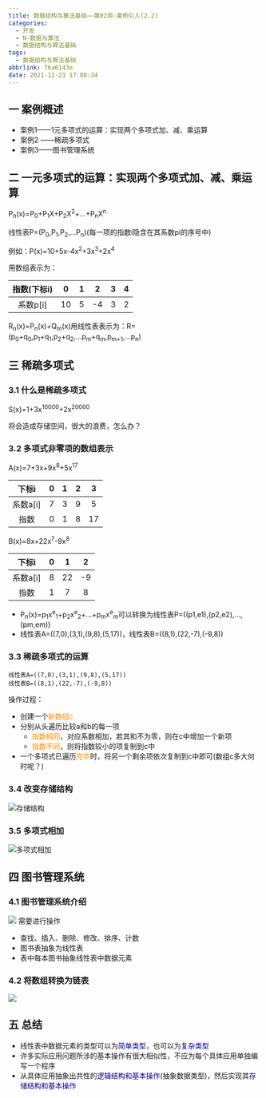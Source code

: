 ```yaml
---
title: 数据结构与算法基础——第02周-案例引入(2.2)
categories:
  - 开发
  - N-数据与算法
  - 数据结构与算法基础
tags:
  - 数据结构与算法基础
abbrlink: 76a6143e
date: 2021-12-23 17:08:34
---
```

## 一 案例概述

* 案例1——1元多项式的运算：实现两个多项式加、减、乘运算
* 案例2 ——稀疏多项式
* 案例3——图书管理系统

<!--more-->

## 二  一元多项式的运算：实现两个多项式加、减、乘运算

P<sub>n</sub>(x)=P<sub>0</sub>+P<sub>1</sub>X+P<sub>2</sub>X<sup>2</sup>+...+P<sub>n</sub>X<sup>n</sup>

线性表P=(P<sub>0</sub>,P<sub>1</sub>,P<sub>2</sub>,...P<sub>n</sub>)(每一项的指数i隐含在其系数pi的序号中)

例如：P(x)=10+5x-4x<sup>2</sup>+3x<sup>3</sup>+2x<sup>4</sup>

用数组表示为：

| 指数(下标i) |  0   |  1   |  2   |  3   |  4   |
| :---------: | :--: | :--: | :--: | :--: | :--: |
|  系数p[i]   |  10  |  5   |  -4  |  3   |  2   |

R<sub>n</sub>(x)=P<sub>n</sub>(x)+Q<sub>m</sub>(x)用线性表表示为：R=(p<sub>0</sub>+q<sub>0</sub>,p<sub>1</sub>+q<sub>1</sub>,p<sub>2</sub>+q<sub>2</sub>,...p<sub>m</sub>+q<sub>m</sub>,p<sub>m+1</sub>,...p<sub>n</sub>)

## 三 稀疏多项式

### 3.1 什么是稀疏多项式

S(x)=1+3x<sup>10000</sup>+2x<sup>20000</sup>

将会造成存储空间，很大的浪费，怎么办？

### 3.2 多项式非零项的数组表示

A(x)=7+3x+9x<sup>8</sup>+5x<sup>17</sup>

|  下标i   |  0   |  1   |  2   |  3   |
| :------: | :--: | :--: | :--: | :--: |
| 系数a[i] |  7   |  3   |  9   |  5   |
|   指数   |  0   |  1   |  8   |  17  |

B(x)=8x+22x<sup>7</sup>-9x<sup>8</sup>

|  下标i   |  0   |  1   |  2   |
| :------: | :--: | :--: | :--: |
| 系数a[i] |  8   |  22  |  -9  |
|   指数   |  1   |  7   |  8   |

* P<sub>n</sub>(x)=p<sub>1</sub>x<sup>e</sup><sub>1</sub>+p<sub>2</sub>x<sup>e</sup><sub>2</sub>+...+p<sub>m</sub>x<sup>e</sup><sub>m</sub>可以转换为线性表P=((p1,e1),(p2,e2),...,(pm,em))
* 线性表A=((7,0),(3,1),(9,8),(5,17))，线性表B=((8,1),(22,-7),(-9,8))

### 3.3  稀疏多项式的运算

```
线性表A=((7,0),(3,1),(9,8),(5,17))
线性表B=((8,1),(22,-7),(-9,8))
```

操作过程：

* 创建一个<font color=darkorange>新数组c</font>
* 分别从头遍历比较a和b的每一项
  - <font color=darkorange>指数相同</font>，对应系数相加，若其和不为零，则在c中增加一个新项
  - <font color=darkorange>指数不同</font>，则将指数较小的项复制到c中
* 一个多项式已遍历<font color=darkorange>完毕</font>时，将另一个剩余项依次复制到c中即可(数组c多大何时呢？)

### 3.4  改变存储结构

![存储结构][1]

### 3.5  多项式相加
![多项式相加][2]

## 四 图书管理系统

### 4.1 图书管理系统介绍

![][3]
需要进行操作

* 查找、插入、删除、修改、排序、计数
* 图书表抽象为线性表
* 表中每本图书抽象线性表中数据元素

### 4.2 将数组转换为链表

![][4]

## 五 总结

* 线性表中数据元素的类型可以为<font color=darkblue>简单类型</font>，也可以为<font color=darkblue>复杂类型</font>
* 许多实际应用问题所涉的基本操作有很大相似性，不应为每个具体应用单独编写一个程序
* 从具体应用抽象出共性的<font color=darkblue>逻辑结构和基本操作</font>(抽象数据类型)，然后实现其<font color=darkblue>存储结构和基本操作</font>




[1]:https://jsd.onmicrosoft.cn/gh/PGzxc/CDN/blog-data-struct-basic/data-struct-2.2-storage-structure.png
[2]:https://jsd.onmicrosoft.cn/gh/PGzxc/CDN/blog-data-struct-basic/data-struct-2.2-polynomial-add.png
[3]:https://jsd.onmicrosoft.cn/gh/PGzxc/CDN/blog-data-struct-basic/data-struct-2.2-book-manager.png
[4]:https://jsd.onmicrosoft.cn/gh/PGzxc/CDN/blog-data-struct-basic/data-struct-2.2-book-convert.png